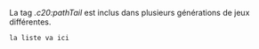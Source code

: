 La tag *.c20:pathTail* est inclus dans plusieurs générations de jeux différentes.

```.c20 disambiguation-list
la liste va ici
```
